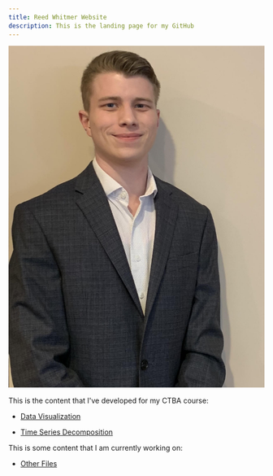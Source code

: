 ```yaml
---
title: Reed Whitmer Website
description: This is the landing page for my GitHub
---
```


![My Picture](/pics/ReedWhitmerLinkedin.png)






This is the content that I've developed for my CTBA course:

- [Data Visualization](/DataVisualization/index.md)

- [Time Series Decomposition](/TimeSeriesDecomposition/index.md)


This is some content that I am currently working on:

- [Other Files](https://github.com/Reed-Whitmer/OtherFiles)


